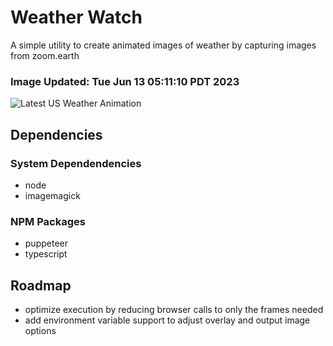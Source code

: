 # Weather Watch

A simple utility to create animated images of weather by capturing images from zoom.earth

### Image Updated: Tue Jun 13 05:11:10 PDT 2023

![Latest US Weather Animation](animations/2023-06-13.webp)

## Dependencies
### System Dependendencies
* node
* imagemagick
### NPM Packages
* puppeteer
* typescript

## Roadmap
* optimize execution by reducing browser calls to only the frames needed
* add environment variable support to adjust overlay and output image options

